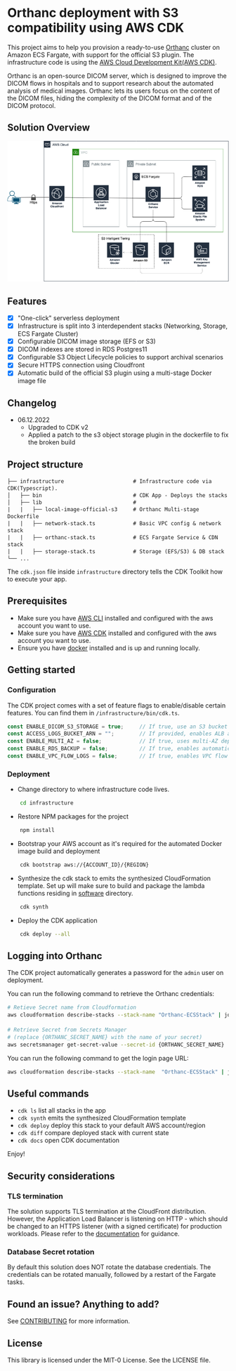 # Orthanc deployment with S3 compatibility using AWS CDK

This project aims to help you provision a ready-to-use [Orthanc](https://www.orthanc-server.com/) cluster on Amazon ECS Fargate, with support for the official S3 plugin. The infrastructure code is using the [AWS Cloud Development Kit(AWS CDK)](https://aws.amazon.com/cdk/).

Orthanc is an open-source DICOM server, which is designed to improve the DICOM flows in hospitals and to support research about the automated analysis of medical images. Orthanc lets its users focus on the content of the DICOM files, hiding the complexity of the DICOM format and of the DICOM protocol.

## Solution Overview
![](images/orthanc-solution.png)

## Features

- [x] "One-click" serverless deployment
- [x] Infrastructure is split into 3 interdependent stacks (Networking, Storage, ECS Fargate Cluster)
- [x] Configurable DICOM image storage (EFS or S3)
- [x] DICOM indexes are stored in RDS Postgres11
- [x] Configurable S3 Object Lifecycle policies to support archival scenarios
- [x] Secure HTTPS connection using Cloudfront
- [x] Automatic build of the official S3 plugin using a multi-stage Docker image file

## Changelog
- 06.12.2022
  - Upgraded to CDK v2
  - Applied a patch to the s3 object storage plugin in the dockerfile to fix the broken build

## Project structure
    
    ├── infrastructure                      # Infrastructure code via CDK(Typescript).
    │   ├── bin                             # CDK App - Deploys the stacks  
    │   ├── lib                             #
    |   |   ├── local-image-official-s3     # Orthanc Multi-stage Dockerfile 
    |   |   ├── network-stack.ts            # Basic VPC config & network stack
    |   |   ├── orthanc-stack.ts            # ECS Fargate Service & CDN stack
    |   |   ├── storage-stack.ts            # Storage (EFS/S3) & DB stack
    └── ...

The `cdk.json` file inside `infrastructure` directory tells the CDK Toolkit how to execute your app.

## Prerequisites

- Make sure you have [AWS CLI](https://aws.amazon.com/cli/) installed and configured with the aws account you want to use.
- Make sure you have [AWS CDK](https://docs.aws.amazon.com/cdk/latest/guide/getting_started.html) installed and configured with the aws account you want to use.
- Ensure you have [docker](https://docs.docker.com/get-docker/) installed and is up and running locally.

## Getting started

### Configuration
The CDK project comes with a set of feature flags to enable/disable certain features. You can find them in `/infrastructure/bin/cdk.ts`.
```Javascript
const ENABLE_DICOM_S3_STORAGE = true;     // If true, use an S3 bucket as the DICOM image store, otherwise use EFS
const ACCESS_LOGS_BUCKET_ARN = "";        // If provided, enables ALB access logs using the specified bucket ARN
const ENABLE_MULTI_AZ = false;            // If true, uses multi-AZ deployment for RDS and ECS
const ENABLE_RDS_BACKUP = false;          // If true, enables automatic backup for RDS
const ENABLE_VPC_FLOW_LOGS = false;       // If true, enables VPC flow logs to CloudWatch
```

### Deployment

- Change directory to where infrastructure code lives.
```bash
    cd infrastructure
```

- Restore NPM packages for the project
```bash
    npm install
```

- Bootstrap your AWS account as it's required for the automated Docker image build and deployment
```bash
    cdk bootstrap aws://{ACCOUNT_ID}/{REGION}
```

- Synthesize the cdk stack to emits the synthesized CloudFormation template. Set up will make sure to build and package 
  the lambda functions residing in [software](/software) directory.
```bash
    cdk synth
```

- Deploy the CDK application
```bash
    cdk deploy --all
```

## Logging into Orthanc
The CDK project automatically generates a password for the `admin` user on deployment.

You can run the following command to retrieve the Orthanc credentials:
```bash
# Retieve Secret name from Cloudformation
aws cloudformation describe-stacks --stack-name "Orthanc-ECSStack" | jq -r '.Stacks | .[] | .Outputs[] | select(.OutputKey | test(".*OrthancCredentialsName.*")) | .OutputValue'

# Retrieve Secret from Secrets Manager
# (replace {ORTHANC_SECRET_NAME} with the name of your secret)
aws secretsmanager get-secret-value --secret-id {ORTHANC_SECRET_NAME} | jq -r ".SecretString"
```
You can run the following command to get the login page URL:
```bash
aws cloudformation describe-stacks --stack-name  "Orthanc-ECSStack" | jq -r '.Stacks | .[] | .Outputs[] | select(.OutputKey | test(".*OrthancURL.*")) | .OutputValue'  
```

## Useful commands

 * `cdk ls`          list all stacks in the app
 * `cdk synth`       emits the synthesized CloudFormation template
 * `cdk deploy`      deploy this stack to your default AWS account/region
 * `cdk diff`        compare deployed stack with current state
 * `cdk docs`        open CDK documentation

Enjoy!

## Security considerations

### TLS termination
The solution supports TLS termination at the CloudFront distribution. However, the Application Load Balancer is listening on HTTP - which should be changed to an HTTPS listener (with a signed certificate) for production workloads. Please refer to the [documentation](https://docs.aws.amazon.com/elasticloadbalancing/latest/application/create-https-listener.html) for guidance.

### Database Secret rotation
By default this solution does NOT rotate the database credentials. The credentials can be rotated manually, followed by a restart of the Fargate tasks.

## Found an issue? Anything to add?
See [CONTRIBUTING](CONTRIBUTING.md#security-issue-notifications) for more information.

## License

This library is licensed under the MIT-0 License. See the LICENSE file.
